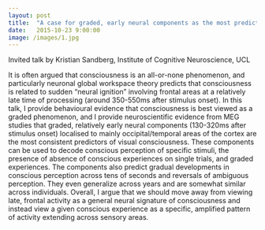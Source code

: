 ```yaml
---
layout: post
title:  "A case for graded, early neural components as the most predictive correlates of consciousness"
date:   2015-10-23 9:00:00
image: /images/1.jpg
---
```


Invited talk by Kristian Sandberg, Institute of Cognitive Neuroscience, UCL

It is often argued that consciousness is an all-or-none phenomenon, and particularly neuronal global workspace theory predicts that consciousness is related to sudden “neural ignition” involving frontal areas at a relatively late time of processing (around 350-550ms after stimulus onset). In this talk, I provide behavioural evidence that consciousness is best viewed as a graded phenomenon, and I provide neuroscientific evidence from MEG studies that graded, relatively early neural components (130-320ms after stimulus onset) localised to mainly occipital/temporal areas of the cortex are the most consistent predictors of visual consciousness. These components can be used to decode conscious perception of specific stimuli, the presence of absence of conscious experiences on single trials, and graded experiences. The components also predict gradual developments in conscious perception across tens of seconds and reversals of ambiguous perception. They even generalize across years and are somewhat similar across individuals. Overall, I argue that we should move away from viewing late, frontal activity as a general neural signature of consciousness and instead view a given conscious experience as a specific, amplified pattern of activity extending across sensory areas.

